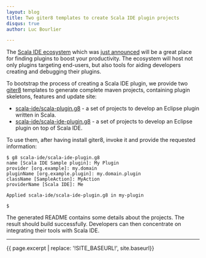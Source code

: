 ```yaml
---
layout: blog
title: Two giter8 templates to create Scala IDE plugin projects
disqus: true
author: Luc Bourlier

---
```


The [Scala IDE ecosystem](!SITE_BASEURL!/download/ecosystem.html) which was [just announced](!SITE_BASEURL!/blog/scalatest-ecosystem.html)
will be a great place for finding plugins to boost your productivity. The ecosystem will host 
not only plugins targeting end-users, but also tools for aiding developers creating and debugging their plugins.

To bootstrap the process of creating a Scala IDE plugin, we provide two [giter8](https://github.com/n8han/giter8/) templates to generate complete maven projects, containing plugin skeletons, features and update site:

* [scala-ide/scala-plugin.g8](https://github.com/scala-ide/scala-plugin.g8) - a set of projects to develop an Eclipse plugin written in Scala.
* [scala-ide/scala-ide-plugin.g8](https://github.com/scala-ide/scala-ide-plugin.g8) - a set of projects to develop an Eclipse plugin on top of Scala IDE.

To use them, after having install giter8, invoke it and provide the requested information:

    $ g8 scala-ide/scala-ide-plugin.g8
    name [Scala IDE Sample plugin]: My Plugin
    provider [org.example]: my.domain
    pluginName [org.example.plugin]: my.domain.plugin
    className [SampleAction]: MyAction
    providerName [Scala IDE]: Me

    Applied scala-ide/scala-ide-plugin.g8 in my-plugin

    $

The generated README contains some details about the projects. The result should build successfully. Developers can then concentrate on integrating their tools with Scala IDE.

----


{{ page.excerpt | replace: '!SITE_BASEURL!', site.baseurl}}

